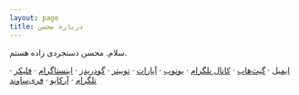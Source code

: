 ```yaml
---
layout: page
title: درباره محسن
---
```


سلام. محسن دستجردی زاده هستم.

[ایمیل](mailto:me@mehsen.com) &middot;
[گیت‌هاب](https://github.com/mohsend/) &middot;
[کانال تلگرام](https://t.me/mehsen_com/) &middot;
[یوتوب](https://www.youtube.com/channel/UC042DJhjdsKnTmKKOwdmGjg) &middot;
[آپارات](https://www.aparat.com/mehsend) &middot;
[توییتر](https://twitter.com/dstjrd/) &middot;
[گودریدز](https://www.goodreads.com/mohsend/) &middot;
[اینستاگرام](https://www.instagram.com/mehsend/) &middot;
[فلیکر](https://www.flickr.com/photos/mehsen/) &middot;
[تلگرام](https://t.me/mehsend/) &middot;
[آرکایو](https://archive.org/details/@mehsen) &middot;
[فری‌ساوند](https://freesound.org/people/mehsen/) 


